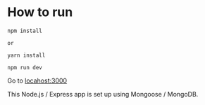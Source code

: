 # How to run

```
npm install

or

yarn install
```

```
npm run dev
```

Go to [locahost:3000](http://localhost:3000)

This Node.js / Express app is set up using Mongoose / MongoDB.

